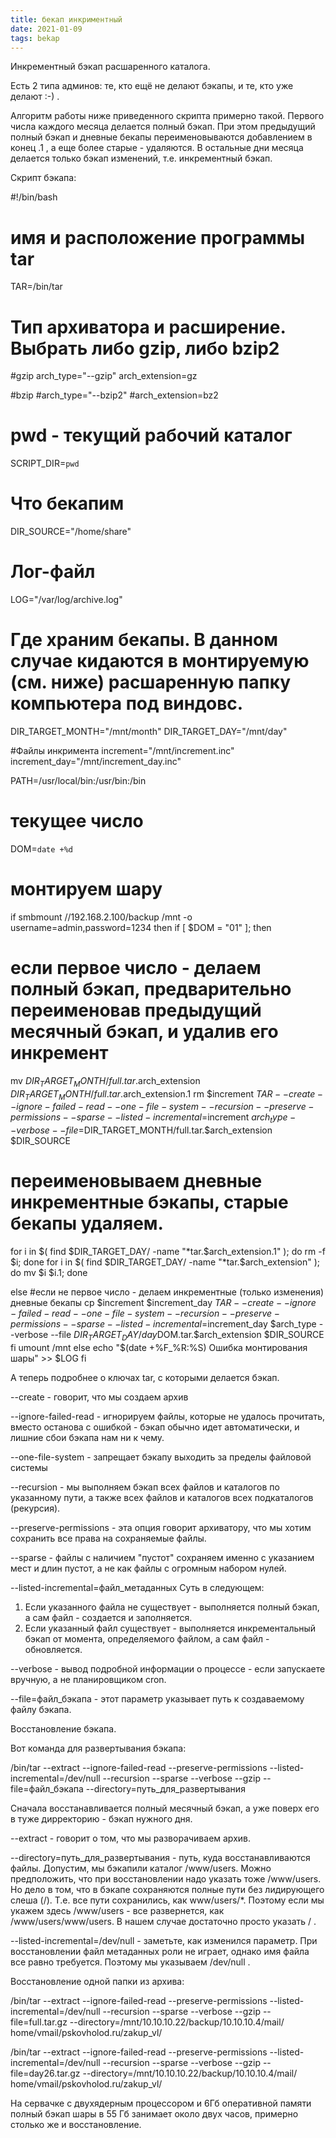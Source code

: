 ```yaml
---
title: бекап инкриментный
date: 2021-01-09
tags: bekap
---
```


Инкрементный бэкап расшаренного каталога.


Есть 2 типа админов: те, кто ещё не делают бэкапы, и те, кто уже делают :-) .

Алгоритм работы ниже приведенного скрипта примерно такой. Первого числа каждого месяца делается полный бэкап. При этом предыдущий полный бэкап и дневные бекапы переименовываются добавлением в конец .1 , а еще более старые - удаляются. В остальные дни месяца делается только бэкап изменений, т.е. инкрементный бэкап.



Скрипт бэкапа:

#!/bin/bash

# имя и расположение программы tar
TAR=/bin/tar

# Тип архиватора и расширение. Выбрать либо gzip, либо bzip2
#gzip
arch_type="--gzip"
arch_extension=gz

#bzip
#arch_type="--bzip2"
#arch_extension=bz2

# pwd - текущий рабочий каталог
SCRIPT_DIR=`pwd`

# Что бекапим
DIR_SOURCE="/home/share"

# Лог-файл
LOG="/var/log/archive.log"

# Где храним бекапы. В данном случае кидаются в монтируемую (см. ниже) расшаренную папку компьютера под виндовс.
DIR_TARGET_MONTH="/mnt/month"
DIR_TARGET_DAY="/mnt/day"

#Файлы инкримента
increment="/mnt/increment.inc"
increment_day="/mnt/increment_day.inc"

PATH=/usr/local/bin:/usr/bin:/bin
# текущее число
DOM=`date +%d`
# монтируем шару
if smbmount //192.168.2.100/backup /mnt -o username=admin,password=1234
then
if [ $DOM = "01" ]; then
# если первое число - делаем полный бэкап, предварительно переименовав предыдущий месячный бэкап, и удалив его инкремент
mv $DIR_TARGET_MONTH/full.tar.$arch_extension $DIR_TARGET_MONTH/full.tar.$arch_extension.1
rm $increment
$TAR --create --ignore-failed-read --one-file-system --recursion --preserve-permissions --sparse --listed-incremental=$increment $arch_type --verbose --file=$DIR_TARGET_MONTH/full.tar.$arch_extension $DIR_SOURCE
# переименовываем дневные инкрементные бэкапы, старые бекапы удаляем.
for i in $( find $DIR_TARGET_DAY/ -name "*tar.$arch_extension.1" ); do rm -f $i; done
for i in $( find $DIR_TARGET_DAY/ -name "*tar.$arch_extension" ); do mv $i $i.1; done

else
#если не первое число - делаем инкрементные (только изменения) дневные бекапы
cp $increment $increment_day
$TAR --create --ignore-failed-read --one-file-system --recursion --preserve-permissions --sparse --listed-incremental=$increment_day $arch_type --verbose --file $DIR_TARGET_DAY/day$DOM.tar.$arch_extension $DIR_SOURCE
fi
umount /mnt
else echo "$(date +%F_%R:%S) Ошибка монтирования шары" >> $LOG
fi

А теперь подробнее о ключах tar, с которыми делается бэкап.

--create - говорит, что мы создаем архив

--ignore-failed-read - игнорируем файлы, которые не удалось прочитать, вместо останова с ошибкой - бэкап обычно идет автоматически, и лишние сбои бэкапа нам ни к чему.

--one-file-system - запрещает бэкапу выходить за пределы файловой системы

--recursion - мы выполняем бэкап всех файлов и каталогов по указанному пути, а также всех файлов и каталогов всех подкаталогов (рекурсия).

--preserve-permissions - эта опция говорит архиватору, что мы хотим сохранить все права на сохраняемые файлы.

--sparse - файлы с наличием "пустот" сохраняем именно с указанием мест и длин пустот, а не как файлы с огромным набором нулей.

--listed-incremental=файл_метаданных Суть в следующем:

1. Если указанного файла не существует - выполняется полный бэкап, а сам файл - создается и заполняется.
2. Если указанный файл существует - выполняется инкрементальный бэкап от момента, определяемого файлом, а сам файл - обновляется.

--verbose - вывод подробной информации о процессе - если запускаете вручную, а не планировщиком cron.

--file=файл_бэкапа - этот параметр указывает путь к создаваемому файлу бэкапа.


Восстановление бэкапа.

Вот команда для развертывания бэкапа:

/bin/tar --extract --ignore-failed-read --preserve-permissions --listed-incremental=/dev/null --recursion --sparse --verbose --gzip --file=файл_бэкапа --directory=путь_для_развертывания

Сначала восстанавливается полный месячный бэкап, а уже поверх его в туже дирректорию - бэкап нужного дня.

--extract - говорит о том, что мы разворачиваем архив.

--directory=путь_для_развертывания - путь, куда восстанавливаются файлы. Допустим, мы бэкапили каталог /www/users. Можно предположить, что при восстановлении надо указать тоже /www/users. Но дело в том, что в бэкапе сохраняются полные пути без лидирующего слеша (/). Т.е. все пути сохранились, как www/users/*. Поэтому если мы укажем здесь /www/users - все развернется, как /www/users/www/users. В нашем случае достаточно просто указать / .

--listed-incremental=/dev/null - заметьте, как изменился параметр. При восстановлении файл метаданных роли не играет, однако имя файла все равно требуется. Поэтому мы указываем /dev/null .

Восстановление одной папки из архива:

/bin/tar --extract --ignore-failed-read --preserve-permissions --listed-incremental=/dev/null --recursion --sparse --verbose --gzip --file=full.tar.gz --directory=/mnt/10.10.10.22/backup/10.10.10.4/mail/ home/vmail/pskovholod.ru/zakup_vl/

/bin/tar --extract --ignore-failed-read --preserve-permissions --listed-incremental=/dev/null --recursion --sparse --verbose --gzip --file=day26.tar.gz --directory=/mnt/10.10.10.22/backup/10.10.10.4/mail/ home/vmail/pskovholod.ru/zakup_vl/

На сервачке с двухядерным процессором и 6Гб оперативной памяти полный бэкап шары в 55 Гб занимает около двух часов, примерно столько же и восстановление.

